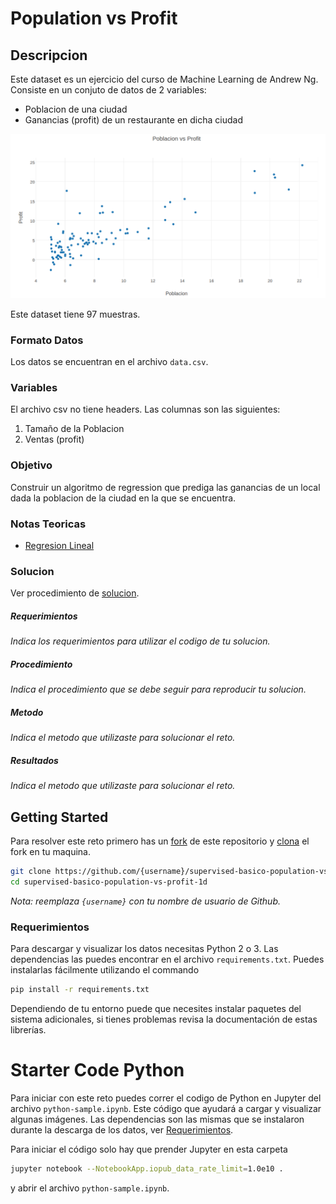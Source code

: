 # Population vs Profit
## Descripcion
Este dataset es un ejercicio del curso de Machine Learning de Andrew Ng. Consiste en un conjuto de datos de 2 variables:
* Poblacion de una ciudad
* Ganancias (profit) de un restaurante en dicha ciudad



![alt text][s1]

Este dataset tiene 97 muestras.


### Formato Datos
Los datos se encuentran en el archivo `data.csv`.

### Variables
El archivo csv no tiene headers. Las columnas son las siguientes:
1. Tamaño de la Poblacion
2. Ventas (profit)


### Objetivo
Construir un algoritmo de regression que prediga las ganancias de un local dada la poblacion de la ciudad en la que se encuentra.

### Notas Teoricas
* [Regresion Lineal](https://es.wikipedia.org/wiki/Regresi%C3%B3n_lineal)

### Solucion
Ver procedimiento de [solucion](https://github.com/colomb-ia/formato-retos#solucion).

##### Requerimientos
*Indica los requerimientos para utilizar el codigo de tu solucion.*

##### Procedimiento
*Indica el procedimiento que se debe seguir para reproducir tu solucion.*

##### Metodo
*Indica el metodo que utilizaste para solucionar el reto.*

##### Resultados
*Indica el metodo que utilizaste para solucionar el reto.*

## Getting Started
Para resolver este reto primero has un [fork](https://help.github.com/articles/fork-a-repo/) de este repositorio y [clona](https://help.github.com/articles/cloning-a-repository/) el fork en tu maquina.

```bash
git clone https://github.com/{username}/supervised-basico-population-vs-profit-1d
cd supervised-basico-population-vs-profit-1d
```

*Nota: reemplaza `{username}` con tu nombre de usuario de Github.*

### Requerimientos
Para descargar y visualizar los datos necesitas Python 2 o 3. Las dependencias las puedes encontrar en el archivo `requirements.txt`. Puedes instalarlas fácilmente utilizando el commando

```bash
pip install -r requirements.txt
```
Dependiendo de tu entorno puede que necesites instalar paquetes del sistema adicionales, si tienes problemas revisa la documentación de estas librerías.

# Starter Code Python
Para iniciar con este reto puedes correr el codigo de Python en Jupyter del archivo `python-sample.ipynb`. Este código que ayudará a cargar y visualizar algunas imágenes. Las dependencias son las mismas que se instalaron durante la descarga de los datos, ver [Requerimientos](#requerimientos).

Para iniciar el código solo hay que prender Jupyter en esta carpeta

```bash
jupyter notebook --NotebookApp.iopub_data_rate_limit=1.0e10 .
```
y abrir el archivo `python-sample.ipynb`.


[s1]: images/graph.png "S"
